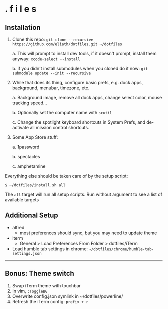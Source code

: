 . f i l e s
===========

Installation
------------

1. Clone this repo: `git clone --recursive https://github.com/eliath/dotfiles.git ~/dotfiles`

    a. This will prompt to install dev tools, if it doesn't prompt,
       install them anyway: `xcode-select --install`

    b. if you didn't install submodules when you cloned do it now:
      `git submodule update --init --recursive`

2. While that does its thing, configure basic prefs, e.g. dock apps,
   background,  menubar, timezone,  etc.

   a. Background image, remove all dock apps, change select color, mouse tracking speed...

   b. Optionally set the computer name with `scutil`

   c. Change the spotlight keyboard shortcuts in System Prefs, and de-activate all
      mission control shortcuts.

3. Some App Store stuff:

   a. 1password

   b. spectacles

   c. amphetamine

Everything else should be taken care of by the setup script:

    $ ~/dotfiles/install.sh all

The `all` target will run all setup scripts. Run without argument to see a list of
available targets


Additional Setup
----------------

- alfred
  - most preferences should sync, but you may need to update theme
- iterm
  - General > Load Preferences From Folder > dotfiles/iTerm
- Load humble tab settings in chrome: `~/dotfiles/chrome/humble-tab-settings.json`



---

## Bonus: Theme switch

1. Swap iTerm theme with touchbar
2. In vim, `:ToggleBG`
3. Overwrite config.json symlink in ~/dotfiles/powerline/
4. Refresh the iTerm config: `prefix + r`

